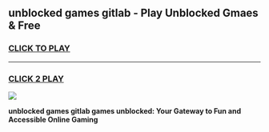 
## unblocked games gitlab - Play Unblocked Gmaes & Free
<h3>
<a href="https://premium.freeplayer.one?title=unblocked_games_gitlab&ref=20F">CLICK TO PLAY</a></h3>
<hr>

<h3>
<a href="https://premium.freeplayer.one?title=unblocked_games_gitlab&ref=20F">CLICK 2 PLAY</a>
  
</h3>

<a href="https://premium.freeplayer.one?title=unblocked_games_gitlab&ref=20F/"><img src="https://clearcache.store/games.png"></a>


**unblocked games gitlab games unblocked: Your Gateway to Fun and Accessible Online Gaming**
